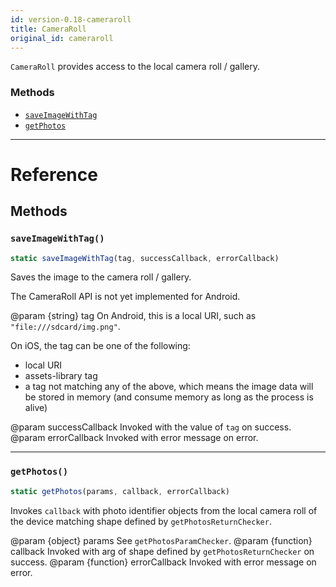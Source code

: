 ```yaml
---
id: version-0.18-cameraroll
title: CameraRoll
original_id: cameraroll
---
```


`CameraRoll` provides access to the local camera roll / gallery.

### Methods

* [`saveImageWithTag`](cameraroll.md#saveimagewithtag)
* [`getPhotos`](cameraroll.md#getphotos)

---

# Reference

## Methods

### `saveImageWithTag()`

```javascript
static saveImageWithTag(tag, successCallback, errorCallback)
```

Saves the image to the camera roll / gallery.

The CameraRoll API is not yet implemented for Android.

@param {string} tag On Android, this is a local URI, such as `"file:///sdcard/img.png"`.

On iOS, the tag can be one of the following:

* local URI
* assets-library tag
* a tag not matching any of the above, which means the image data will be stored in memory (and consume memory as long as the process is alive)

@param successCallback Invoked with the value of `tag` on success. @param errorCallback Invoked with error message on error.

---

### `getPhotos()`

```javascript
static getPhotos(params, callback, errorCallback)
```

Invokes `callback` with photo identifier objects from the local camera roll of the device matching shape defined by `getPhotosReturnChecker`.

@param {object} params See `getPhotosParamChecker`. @param {function} callback Invoked with arg of shape defined by `getPhotosReturnChecker` on success. @param {function} errorCallback Invoked with error message on error.
